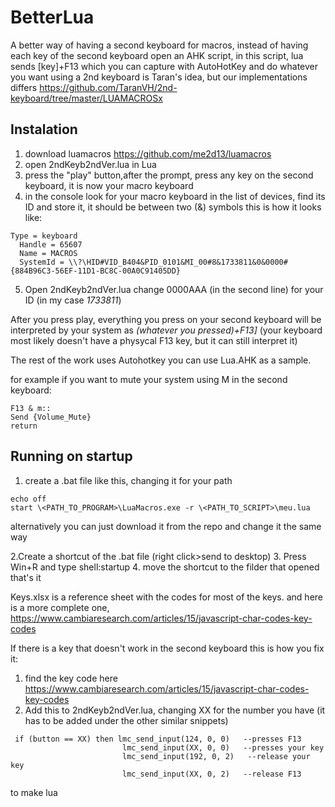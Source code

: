 # BetterLua

A better way of having a second keyboard for macros, instead of having each key of the second keyboard open an AHK script, in this script, lua sends [key]+F13 which you can capture with AutoHotKey and do whatever you want
using a 2nd keyboard is Taran's idea, but our implementations differs https://github.com/TaranVH/2nd-keyboard/tree/master/LUAMACROSx

## Instalation

1. download luamacros https://github.com/me2d13/luamacros
2. open 2ndKeyb2ndVer.lua in Lua 
3. press the "play" button,after the prompt, press any key on the second keyboard, it is now your macro keyboard
4. in the console look for your macro keyboard in the list of devices, find its ID and store it, it should be between two (&) symbols this is how it looks like:

```
Type = keyboard
  Handle = 65607
  Name = MACROS
  SystemId = \\?\HID#VID_B404&PID_0101&MI_00#8&1733811&0&0000#{884B96C3-56EF-11D1-BC8C-00A0C91405DD}
```

5. Open 2ndKeyb2ndVer.lua change 0000AAA (in the second line) for your ID (in my case *1733811*)

After you press play, everything you press on your second keyboard will be interpreted by your system as *(whatever you pressed)+F13]* (your keyboard most likely doesn't have a physycal F13 key, but it can still interpret it)

The rest of the work uses Autohotkey you can use Lua.AHK as a sample.

for example if you want to mute your system using M in the second keyboard:
```
F13 & m::
Send {Volume_Mute}
return
```

## Running on startup

1.  create a .bat file like this, changing it for your path

```
echo off
start \<PATH_TO_PROGRAM>\LuaMacros.exe -r \<PATH_TO_SCRIPT>\meu.lua
```
alternatively you can just download it from the repo and change it the same way

2.Create a shortcut of the .bat file (right click>send to desktop)
3. Press Win+R and type shell:startup
4. move the shortcut to the filder that opened
that's it

Keys.xlsx is a reference sheet with the codes for most of the keys.
and here is a more complete one, https://www.cambiaresearch.com/articles/15/javascript-char-codes-key-codes

If there is a key that doesn't work in the second keyboard this is how you fix it:
1. find the key code here https://www.cambiaresearch.com/articles/15/javascript-char-codes-key-codes
2. Add this to 2ndKeyb2ndVer.lua, changing XX for the number you have (it has to be added under the other similar snippets)

```
 if (button == XX) then lmc_send_input(124, 0, 0)   --presses F13
                         lmc_send_input(XX, 0, 0)   --presses your key
                         lmc_send_input(192, 0, 2)   --release your key
                         lmc_send_input(XX, 0, 2)   --release F13

```

to make lua 
